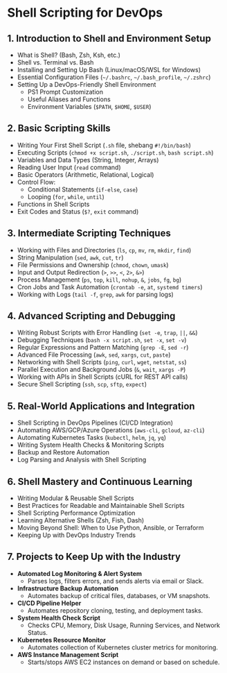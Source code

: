 # Shell Scripting for DevOps

## 1. Introduction to Shell and Environment Setup
- What is Shell? (Bash, Zsh, Ksh, etc.)
- Shell vs. Terminal vs. Bash
- Installing and Setting Up Bash (Linux/macOS/WSL for Windows)
- Essential Configuration Files (`~/.bashrc`, `~/.bash_profile`, `~/.zshrc`)
- Setting Up a DevOps-Friendly Shell Environment  
  - PS1 Prompt Customization  
  - Useful Aliases and Functions  
  - Environment Variables (`$PATH`, `$HOME`, `$USER`)  

## 2. Basic Scripting Skills
- Writing Your First Shell Script (`.sh` file, shebang `#!/bin/bash`)
- Executing Scripts (`chmod +x script.sh`, `./script.sh`, `bash script.sh`)
- Variables and Data Types (String, Integer, Arrays)
- Reading User Input (`read` command)
- Basic Operators (Arithmetic, Relational, Logical)
- Control Flow:
  - Conditional Statements (`if-else`, `case`)
  - Looping (`for`, `while`, `until`)
- Functions in Shell Scripts  
- Exit Codes and Status (`$?`, `exit` command)

## 3. Intermediate Scripting Techniques
- Working with Files and Directories (`ls`, `cp`, `mv`, `rm`, `mkdir`, `find`)
- String Manipulation (`sed`, `awk`, `cut`, `tr`)
- File Permissions and Ownership (`chmod`, `chown`, `umask`)
- Input and Output Redirection (`>`, `>>`, `<`, `2>`, `&>`)
- Process Management (`ps`, `top`, `kill`, `nohup`, `&`, `jobs`, `fg`, `bg`)
- Cron Jobs and Task Automation (`crontab -e`, `at`, `systemd timers`)
- Working with Logs (`tail -f`, `grep`, `awk` for parsing logs)

## 4. Advanced Scripting and Debugging
- Writing Robust Scripts with Error Handling (`set -e`, `trap`, `||`, `&&`)
- Debugging Techniques (`bash -x script.sh`, `set -x`, `set -v`)
- Regular Expressions and Pattern Matching (`grep -E`, `sed -r`)
- Advanced File Processing (`awk`, `sed`, `xargs`, `cut`, `paste`)
- Networking with Shell Scripts (`ping`, `curl`, `wget`, `netstat`, `ss`)
- Parallel Execution and Background Jobs (`&`, `wait`, `xargs -P`)
- Working with APIs in Shell Scripts (cURL for REST API calls)
- Secure Shell Scripting (`ssh`, `scp`, `sftp`, `expect`)

## 5. Real-World Applications and Integration
- Shell Scripting in DevOps Pipelines (CI/CD Integration)
- Automating AWS/GCP/Azure Operations (`aws-cli`, `gcloud`, `az-cli`)
- Automating Kubernetes Tasks (`kubectl`, `helm`, `jq`, `yq`)
- Writing System Health Checks & Monitoring Scripts
- Backup and Restore Automation
- Log Parsing and Analysis with Shell Scripting

## 6. Shell Mastery and Continuous Learning
- Writing Modular & Reusable Shell Scripts  
- Best Practices for Readable and Maintainable Shell Scripts  
- Shell Scripting Performance Optimization  
- Learning Alternative Shells (Zsh, Fish, Dash)  
- Moving Beyond Shell: When to Use Python, Ansible, or Terraform  
- Keeping Up with DevOps Industry Trends  

## 7. Projects to Keep Up with the Industry
- **Automated Log Monitoring & Alert System**
  - Parses logs, filters errors, and sends alerts via email or Slack.
- **Infrastructure Backup Automation**
  - Automates backup of critical files, databases, or VM snapshots.
- **CI/CD Pipeline Helper**
  - Automates repository cloning, testing, and deployment tasks.
- **System Health Check Script**
  - Checks CPU, Memory, Disk Usage, Running Services, and Network Status.
- **Kubernetes Resource Monitor**
  - Automates collection of Kubernetes cluster metrics for monitoring.
- **AWS Instance Management Script**
  - Starts/stops AWS EC2 instances on demand or based on schedule.
